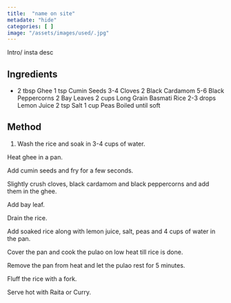 ```yaml
---
title:  "name on site"
metadate: "hide"
categories: [ ]
image: "/assets/images/used/.jpg"
---
```


Intro/ insta desc 

## Ingredients

- 2 tbsp Ghee
1 tsp Cumin Seeds
3-4 Cloves
2 Black Cardamom
5-6 Black Peppercorns
2 Bay Leaves
2 cups Long Grain Basmati Rice
2-3 drops Lemon Juice
2 tsp Salt
1 cup Peas Boiled until soft

## Method

1. Wash the rice and soak in 3-4 cups of water.

Heat ghee in a pan.

Add cumin seeds and fry for a few seconds.

Slightly crush cloves, black cardamom and black peppercorns and add them in the ghee.

Add bay leaf.

Drain the rice.

Add soaked rice along with lemon juice, salt, peas and 4 cups of water in the pan.

Cover the pan and cook the pulao on low heat till rice is done.

Remove the pan from heat and let the pulao rest for 5 minutes.

Fluff the rice with a fork.

Serve hot with Raita or Curry.

